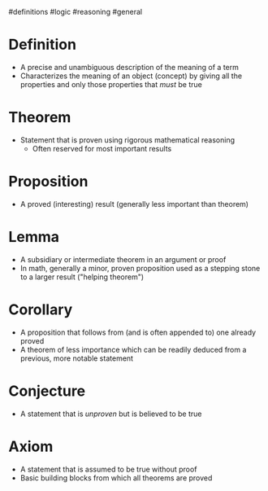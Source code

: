 #definitions #logic  #reasoning #general 
# Definition
- A precise and unambiguous description of the meaning of a term
- Characterizes the meaning of an object (concept) by giving all the properties and only those properties that *must* be true
# Theorem
- Statement that is proven using rigorous mathematical reasoning
	- Often reserved for most important results
# Proposition
- A proved (interesting) result (generally less important than theorem)
# Lemma
- A subsidiary or intermediate theorem in an argument or proof
- In math, generally a minor, proven proposition used as a stepping stone to a larger result ("helping theorem")
# Corollary
- A proposition that follows from (and is often appended to) one already proved
- A theorem of less importance which can be readily deduced from a previous, more notable statement
# Conjecture
- A statement that is *unproven* but is believed to be true
# Axiom
- A statement that is assumed to be true without proof
- Basic building blocks from which all theorems are proved
